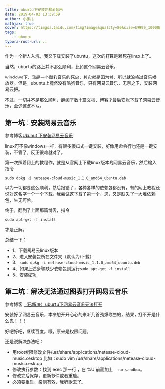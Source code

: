 ```yaml
---
title: ubuntu下安装网易云音乐
date: 2019-04-03 13:39:59
author: 小胖儿
mathjax: true
cover: https://timgsa.baidu.com/timg?image&quality=80&size=b9999_10000&sec=1575097965880&di=fdc16ec7d40ce41dec45da8c59d1f492&imgtype=0&src=http%3A%2F%2Fwww.91wzg.com%2Fuploads%2Fallimg%2F170712%2F14001450Y_0.png
tags:
	- ubuntu
typora-root-url: ..
---
```


作为一个新人入坑，我又下载安装了ubuntu，这次的打算是赖死在linux上了。

当然，ubuntu的路上并不那么顺利，比如这个网易云音乐。

<!-- more -->

windows下，我是一个酷狗音乐的死忠，其实就是因为懒，所以就没换过音乐播放器。但是，ubuntu上竟然没有酷狗音乐，只有网易云音乐，无奈之下，安装网易云把。

不过，一切并不是那么顺利，翻阅了数十篇文档、博客才最后安张下载了网易云音乐，至少这波不亏。

## 第一坑：安装网易云音乐

参考博客[Ubunut 下安装网易云音乐](https://blog.csdn.net/u013372308/article/details/80234197)

linux可不像windows一样，有很多傻瓜式一键安装，好像用命令行也还是一键安装，不管了，反正很难就对了。

第一次照着网上的教程作，就是从官网上下载linux版本的网易云音乐，然后输入指令

`sudo dpkg -i netease-cloud-music_1.1.0_amd64_ubuntu.deb`

以为一切都要这么顺利，然后报错了，各种各样的依赖包都没有，有的网上教程还说对这名字一个一个下载，我尝试这下载了第一个，恩，又是缺失了一大堆依赖包，生无可怜。

终于，翻到了上面那篇博客，指令

`sudo apt-get -f install`

才是正解。

总结一下：

- 1、下载网易云linux版本
- 2、进入安装包所在文件夹（默认为/下载）
- 3、`sudo dpkg -i netease-cloud-music_1.1.0_amd64_ubuntu.deb`
- 4、如果上述步骤缺少依赖包则运行`sudo apt-get -f install`
- 5、安装成功

## 第二坑：解决无法通过图表打开网易云音乐

参考博客   [（已解决）ubuntu下网易云音乐无法打开]( https://blog.csdn.net/Handoking/article/details/81026651)

安装好了网易云音乐，本来想开开心心的来听几首劲爆歌曲的，结果，打不开是什么鬼！！！

好吧好吧，继续百度。哦，原来是权限问题。

还是说解决办法吧：

- 用root权限修改文件/usr/share/applications/netease-cloud-music.desktop
  比如：sudo vim /usr/share/applications/netease-cloud-music.desktop 
- 修改执行参数：找到 exec 那一行 ，在 %U 前面加上 `--no-sandbox`。 
- 修改完后保存，更新软件或者重启。
- 必须要重启，亲侧有效，我听歌去了。